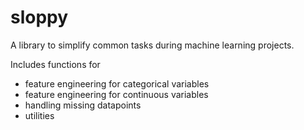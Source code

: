 # sloppy

A library to simplify common tasks during machine learning projects.

Includes functions for

- feature engineering for categorical variables
- feature engineering for continuous variables
- handling missing datapoints
- utilities 
